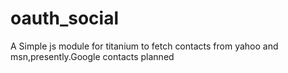 oauth_social
============

A Simple js module for titanium to fetch contacts from yahoo and msn,presently.Google contacts planned
